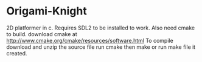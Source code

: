 Origami-Knight
==============

2D platformer in c. Requires SDL2 to be installed to work. Also need cmake to build.
download cmake at http://www.cmake.org/cmake/resources/software.html
To compile
download and unzip the source file
run
 cmake <source directory>
then 
 make
or run make file it created.
 
